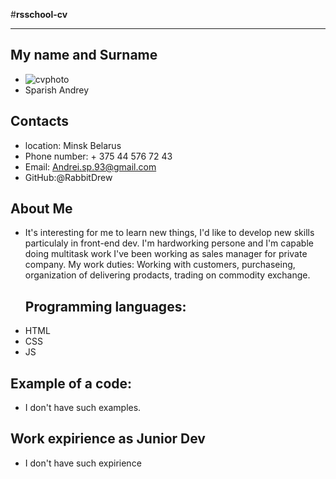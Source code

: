 #__rsschool-cv__
 ***
## My name and Surname
* ![cvphoto](cvphoto)
* Sparish Andrey

## Contacts
* location: Minsk Belarus
* Phone number: + 375 44 576 72 43
* Email: Andrei.sp.93@gmail.com
* GitHub:@RabbitDrew
## About Me
* It's interesting for me to learn new things, I'd like to develop new skills
   particulaly in front-end dev.
   I'm hardworking persone and I'm capable doing multitask work
   I've been working as sales manager for private company.
   My work duties: Working with customers, purchaseing, organization of delivering prodacts, trading on commodity exchange.
   ## Programming languages:
* HTML
* CSS
* JS
## Example of a code:
* I don't have such examples.
## Work expirience as Junior Dev
* I don't have such expirience